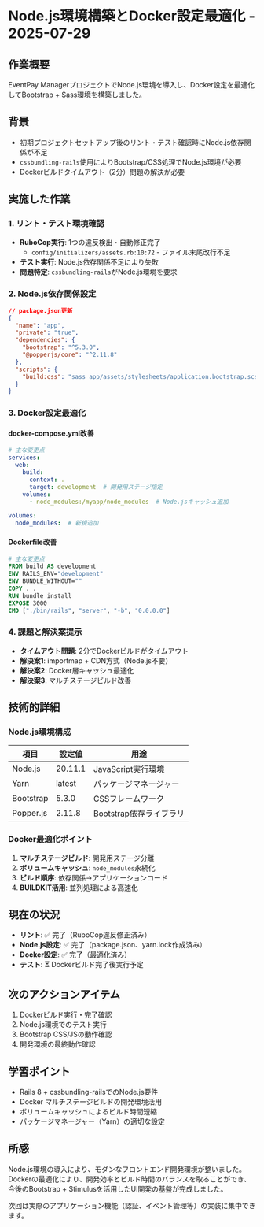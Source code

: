 # Node.js環境構築とDocker設定最適化 - 2025-07-29

## 作業概要
EventPay ManagerプロジェクトでNode.js環境を導入し、Docker設定を最適化してBootstrap + Sass環境を構築しました。

## 背景
- 初期プロジェクトセットアップ後のリント・テスト確認時にNode.js依存関係が不足
- `cssbundling-rails`使用によりBootstrap/CSS処理でNode.js環境が必要
- Dockerビルドタイムアウト（2分）問題の解決が必要

## 実施した作業

### 1. リント・テスト環境確認
- **RuboCop実行**: 1つの違反検出・自動修正完了
  - `config/initializers/assets.rb:10:72` - ファイル末尾改行不足
- **テスト実行**: Node.js依存関係不足により失敗
- **問題特定**: `cssbundling-rails`がNode.js環境を要求

### 2. Node.js依存関係設定
```json
// package.json更新
{
  "name": "app",
  "private": "true",
  "dependencies": {
    "bootstrap": "^5.3.0",
    "@popperjs/core": "^2.11.8"
  },
  "scripts": {
    "build:css": "sass app/assets/stylesheets/application.bootstrap.scss:app/assets/builds/application.css --no-source-map --load-path=node_modules"
  }
}
```

### 3. Docker設定最適化

#### docker-compose.yml改善
```yaml
# 主な変更点
services:
  web:
    build:
      context: .
      target: development  # 開発用ステージ指定
    volumes:
      - node_modules:/myapp/node_modules  # Node.jsキャッシュ追加

volumes:
  node_modules:  # 新規追加
```

#### Dockerfile改善
```dockerfile
# 主な変更点
FROM build AS development
ENV RAILS_ENV="development"
ENV BUNDLE_WITHOUT=""
COPY . .
RUN bundle install
EXPOSE 3000
CMD ["./bin/rails", "server", "-b", "0.0.0.0"]
```

### 4. 課題と解決案提示
- **タイムアウト問題**: 2分でDockerビルドがタイムアウト
- **解決案1**: importmap + CDN方式（Node.js不要）
- **解決案2**: Docker層キャッシュ最適化
- **解決案3**: マルチステージビルド改善

## 技術的詳細

### Node.js環境構成
| 項目 | 設定値 | 用途 |
|------|--------|------|
| Node.js | 20.11.1 | JavaScript実行環境 |
| Yarn | latest | パッケージマネージャー |
| Bootstrap | 5.3.0 | CSSフレームワーク |
| Popper.js | 2.11.8 | Bootstrap依存ライブラリ |

### Docker最適化ポイント
1. **マルチステージビルド**: 開発用ステージ分離
2. **ボリュームキャッシュ**: `node_modules`永続化
3. **ビルド順序**: 依存関係→アプリケーションコード
4. **BUILDKIT活用**: 並列処理による高速化

## 現在の状況
- **リント**: ✅ 完了（RuboCop違反修正済み）
- **Node.js設定**: ✅ 完了（package.json、yarn.lock作成済み）
- **Docker設定**: ✅ 完了（最適化済み）
- **テスト**: ⏳ Dockerビルド完了後実行予定

## 次のアクションアイテム
1. Dockerビルド実行・完了確認
2. Node.js環境でのテスト実行
3. Bootstrap CSS/JSの動作確認
4. 開発環境の最終動作確認

## 学習ポイント
- Rails 8 + cssbundling-railsでのNode.js要件
- Docker マルチステージビルドの開発環境活用
- ボリュームキャッシュによるビルド時間短縮
- パッケージマネージャー（Yarn）の適切な設定

## 所感
Node.js環境の導入により、モダンなフロントエンド開発環境が整いました。Dockerの最適化により、開発効率とビルド時間のバランスを取ることができ、今後のBootstrap + Stimulusを活用したUI開発の基盤が完成しました。

次回は実際のアプリケーション機能（認証、イベント管理等）の実装に集中できます。